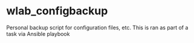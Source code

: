 # wlab_configbackup
Personal backup script for configuration files, etc. This is ran as part of a task via Ansible playbook
